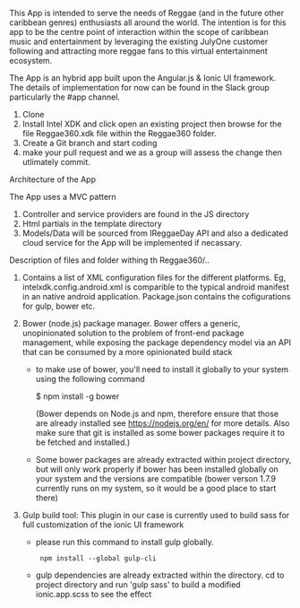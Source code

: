 This App is intended to serve the needs of Reggae (and in the future other caribbean genres) enthusiasts all around the world. The intention is for this app to be the centre point of interaction within the scope of caribbean music and entertainment by leveraging the existing JulyOne customer following and attracting more reggae fans to this virtual entertainment ecosystem.

The App is an hybrid app built upon the Angular.js & Ionic UI framework. The details of implementation for now can be found in the Slack group particularly the #app channel.

1. Clone
2. Install Intel XDK and click open an existing project then browse for the file Reggae360.xdk file within the Reggae360 folder.
3. Create a Git branch and start coding
4. make your pull request and we as a group will assess the change then utlimately commit.

Architecture of the App 

The App uses a MVC pattern 
1. Controller and service providers are found in the JS directory
2. Html partials in the template directory
3. Models/Data will be sourced from IReggaeDay API and also a dedicated cloud service for the App will be implemented if necassary.

Description of files and folder withing th Reggae360/.. 

1. Contains a list of XML configuration files for the different platforms. Eg, intelxdk.config.android.xml is comparible to the typical android manifest in an native android application. Package.json contains the cofigurations for gulp, bower etc.


2. Bower (node.js) package manager. Bower offers a generic, unopinionated solution to the problem of front-end package management, while exposing the package dependency model via an API that can be consumed by a more opinionated build stack

    - to make use of bower, you'll need to install it globally to your system using the following command
        
        $ npm install -g bower
        
      (Bower depends on Node.js and npm, therefore ensure that those are already installed see https://nodejs.org/en/ for more details. Also make sure that git is installed as some bower packages require it to be fetched and   installed.)
      
    - Some bower packages are already extracted within project directory, but will only work properly if bower has been installed       globally on your system and the versions are compatible (bower verson 1.7.9 currently runs on my system, so it would be a good    place to start there)
    

3. Gulp build tool:
    This plugin in our case is currently used to build sass for full customization of the ionic UI framework
    - please run this command to install gulp globally.  
         
           npm install --global gulp-cli

    - gulp dependencies are already extracted within the directory. cd to project directory and run 'gulp sass' to build a modified     ionic.app.scss to see the effect

